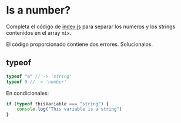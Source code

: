 # Is a number?

Completa el código de [index.js](index.js) para separar los numeros y los strings contenidos en el array ```mix```.

El código proporcionado contiene dos errores. Solucionalos.

## typeof

```javascript
typeof "a" // -> 'string'
typeof 9 // -> 'number'
```
En condicionales:
```javascript
if (typeof thisVariable === "string") {
    console.log("This variable is a string")
}
```
